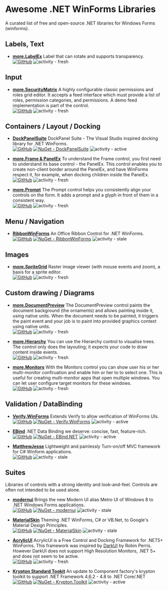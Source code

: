 # Awesome .NET WinForms Libraries

A curated list of free and open-source .NET libraries for Windows Forms (winforms).

## Labels, Text ##

* **[more.LabelEx](https://github.com/tstih/more#labelex)**
  Label that can rotate and supports transparency.  
  [![GitHub](https://img.shields.io/static/v1?label=&message=Github&color=181717&logo=GitHub)](https://github.com/tstih/more#labelex)
  ![activity - fresh](https://img.shields.io/badge/activity-fresh-00ACC1)

## Input

* **[more.SecurityMatrix](https://github.com/tstih/more#securitymatrix)**
  A highly configurable classic permissions and roles grid editor. It accepts a feed interface which must provide a list of roles, permission categories, and permissions. A demo feed implementation is part of the control.  
  [![GitHub](https://img.shields.io/static/v1?label=&message=Github&color=181717&logo=GitHub)](https://github.com/tstih/more#securitymatrix)
  ![activity - fresh](https://img.shields.io/badge/activity-fresh-00ACC1)

## Containers / Layout / Docking

* **[DockPanelSuite](https://github.com/dockpanelsuite/dockpanelsuite)**
  DockPanel Suite - The Visual Studio inspired docking library for .NET WinForms.  
  [![GitHub](https://img.shields.io/static/v1?label=&message=Github&color=181717&logo=GitHub)](https://github.com/dockpanelsuite/dockpanelsuite)
  [![NuGet - DockPanelSuite](https://img.shields.io/badge/NuGet-DockPanelSuite-blue?logo=nuget)](https://www.nuget.org/packages/DockPanelSuite/)
  ![activity - active](https://img.shields.io/badge/activity-active-2ea44f)

* **[more.Frame & PanelEx](https://github.com/tstih/more#frame)**
  To understand the Frame control, you first need to understand its base control - the PanelEx.
  This control enables you to create non-client border around the PanelEx, and have WinForms respect it, for example, when docking children inside the PanelEx.  
  [![GitHub](https://img.shields.io/static/v1?label=&message=Github&color=181717&logo=GitHub)](https://github.com/tstih/more)
  ![activity - fresh](https://img.shields.io/badge/activity-fresh-00ACC1)

* **[more.Prompt](https://github.com/tstih/more#prompt)**
  The Prompt control helps you consistently align your controls on the form. It adds a prompt and a glyph in front of them in a consistent way.  
  [![GitHub](https://img.shields.io/static/v1?label=&message=Github&color=181717&logo=GitHub)](https://github.com/tstih/more)
  ![activity - fresh](https://img.shields.io/badge/activity-fresh-00ACC1)

## Menu / Navigation

* **[RibbonWinForms](https://github.com/RibbonWinForms/RibbonWinForms)**
  An Office Ribbon Control for .NET WinForms.  
  [![GitHub](https://img.shields.io/static/v1?label=&message=Github&color=181717&logo=GitHub)](https://github.com/RibbonWinForms/RibbonWinForms)
  [![NuGet - RibbonWinForms](https://img.shields.io/badge/NuGet-RibbonWinForms-blue?logo=nuget)](https://www.nuget.org/packages/RibbonWinForms/)
  ![activity - stale](https://img.shields.io/badge/activity-stale-lightgray)

## Images

* **[more.SpriteGrid](https://github.com/tstih/more#spritegrid)**
  Raster image viewer (with mouse events and zoom), a basis for a sprite editor.  
  [![GitHub](https://img.shields.io/static/v1?label=&message=Github&color=181717&logo=GitHub)](https://github.com/tstih/more#spritegrid)
  ![activity - fresh](https://img.shields.io/badge/activity-fresh-00ACC1)

## Custom drawing / Diagrams

* **[more.DocumentPreview](https://github.com/tstih/more#documentpreview)**
  The DocumentPreview control paints the document background (the ornaments) and allows painting inside it, using native units. When the document needs to be painted, it triggers the paint event and your job is to paint into provided graphics context using native units.  
  [![GitHub](https://img.shields.io/static/v1?label=&message=Github&color=181717&logo=GitHub)](https://github.com/tstih/more#documentpreview)
  ![activity - fresh](https://img.shields.io/badge/activity-fresh-00ACC1)

* **[more.Hierarchy](https://github.com/tstih/more#hierarchy)**
  You can use the Hierarchy control to visualise trees. The control only does the layouting; it expects your code to draw content inside events.  
  [![GitHub](https://img.shields.io/static/v1?label=&message=Github&color=181717&logo=GitHub)](https://github.com/tstih/more#hierarchy)
  ![activity - fresh](https://img.shields.io/badge/activity-fresh-00ACC1)

* **[more.Monitors](https://github.com/tstih/more#monitors)**
  With the Monitors control you can show user his or her multi-monitor confiruation and enable him or her to to select one. This is useful for creating multi-monitor apps that open multiple windows. You can let user configure target monitors for these windows.  
  [![GitHub](https://img.shields.io/static/v1?label=&message=Github&color=181717&logo=GitHub)](https://github.com/tstih/more#monitors)
  ![activity - fresh](https://img.shields.io/badge/activity-fresh-00ACC1)

## Validation / DataBinding

* **[Verify.WinForms](https://github.com/VerifyTests/Verify.WinForms)**
  Extends Verify to allow verification of WinForms UIs.  
  [![GitHub](https://img.shields.io/static/v1?label=&message=Github&color=181717&logo=GitHub)](https://github.com/VerifyTests/Verify.WinForms)
  [![NuGet - Verify.WinForms](https://img.shields.io/badge/NuGet-Verify.WinForms-blue?logo=nuget)](https://www.nuget.org/packages/Verify.WinForms/)
  ![activity - active](https://img.shields.io/badge/activity-active-2ea44f)

* **[EBind](https://github.com/SIDOVSKY/EBind)**
  .NET Data Binding we deserve: concise, fast, feature-rich.  
  [![GitHub](https://img.shields.io/static/v1?label=&message=Github&color=181717&logo=GitHub)](https://github.com/SIDOVSKY/EBind)
  [![NuGet - EBind.NET](https://img.shields.io/badge/NuGet-EBind.NET-blue?logo=nuget)](https://www.nuget.org/packages/EBind.NET/)
  ![activity - active](https://img.shields.io/badge/activity-active-2ea44f)
  
* **[MatthewJesse](https://github.com/Richardmjxhx/MatthewJesse)**
  Lightweight and painlessly Turn-on/off MVC framework for C# Winform applications.  
  [![GitHub](https://img.shields.io/static/v1?label=&message=Github&color=181717&logo=GitHub)](https://github.com/Richardmjxhx/MatthewJesse)
  ![activity - stale](https://img.shields.io/badge/activity-stale-lightgray)

## Suites

Libraries of controls with a strong identity and look-and-feel.
Controls are often not intended to be used alone.

* **[modernui](https://github.com/peters/winforms-modernui)**
  Brings the new Modern UI alias Metro UI of Windows 8 to .NET Windows Forms applications.  
  [![GitHub](https://img.shields.io/static/v1?label=&message=Github&color=181717&logo=GitHub)](https://github.com/peters/winforms-modernui)
  [![NuGet - modernui](https://img.shields.io/badge/NuGet-modernui-blue?logo=nuget)](https://www.nuget.org/packages/modernui/)
  ![activity - stale](https://img.shields.io/badge/activity-stale-lightgray)

* **[MaterialSkin](https://github.com/IgnaceMaes/MaterialSkin)**
  Theming .NET WinForms, C# or VB.Net, to Google's Material Design Principles.  
  [![GitHub](https://img.shields.io/static/v1?label=&message=Github&color=181717&logo=GitHub)](https://github.com/IgnaceMaes/MaterialSkin)
  [![NuGet - MaterialSkin](https://img.shields.io/badge/NuGet-MaterialSkin-blue?logo=nuget)](https://www.nuget.org/packages/MaterialSkin/)
  ![activity - stale](https://img.shields.io/badge/activity-stale-lightgray)
  

* **[AcrylicUI](https://github.com/colhountech/AcrylicUI)**
  AcrylicUI is a Free Control and Docking Framework for .NET5+ WinForms.
  This framework was inspired by [DarkUI](https://github.com/RobinPerris/DarkUI) by Robin Perris. However DarkUI does not support High Resolution Monitors, .NET 5+ and does not seem to be active.  
  [![GitHub](https://img.shields.io/static/v1?label=&message=Github&color=181717&logo=GitHub)](https://github.com/colhountech/AcrylicUI)
  ![activity - fresh](https://img.shields.io/badge/activity-fresh-00ACC1)
  

* **[Krypton Standard Tookit](https://github.com/Krypton-Suite/Standard-Toolkit)**
  An update to Component factory's krypton toolkit to support .NET Framework 4.6.2 - 4.8 to .NET Core/.NET  
  [![GitHub](https://img.shields.io/badge/GitHub-181717?logo=GitHub)](https://github.com/Krypton-Suite/Standard-Toolkit)
  [![NuGet - Krypton.Toolkit](https://img.shields.io/badge/NuGet-Krypton.Toolkit-blue?logo=nuget)](https://www.nuget.org/packages/Krypton.Toolkit/)
  ![activity - active](https://img.shields.io/badge/activity-active-2ea44f)


<!--

Badges, created using https://michaelcurrin.github.io/badge-generator/#/generic and https://simpleicons.org/

CodeProject badge:
[![Code - Project](https://img.shields.io/static/v1?label=Code&message=Project&color=FF9900&logo=CodeProject&logoColor=f90)](https://)


-->
